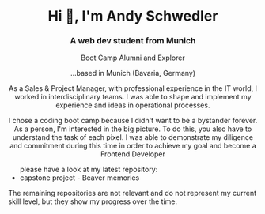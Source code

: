 <h1 align="center">Hi 👋, I'm Andy Schwedler</h1>
<h3 align="center">A web dev student from Munich</h3>
<p align="center">Boot Camp Alumni and Explorer</p>

<p align="center">
...based in Munich (Bavaria, Germany)
</p>
<p align="center">
As a Sales & Project Manager, with professional experience in the IT world, I worked in interdisciplinary teams. I was able to shape and implement my experience and ideas in operational processes.</p>

<p align="center"> I chose a coding boot camp because I didn't want to be a bystander forever. As a person, I'm interested in the big picture. To do this, you also have to understand the task of each pixel. I was able to demonstrate my diligence and commitment during this time in order to achieve my goal and become a Frontend Developer</p>

<ul> please have a look at my latest repository:
  <li>capstone project - Beaver memories</li>
  </ul>
  
<p>The remaining repositories are not relevant and do not represent my current skill level, but they show my progress over the time.</p>
